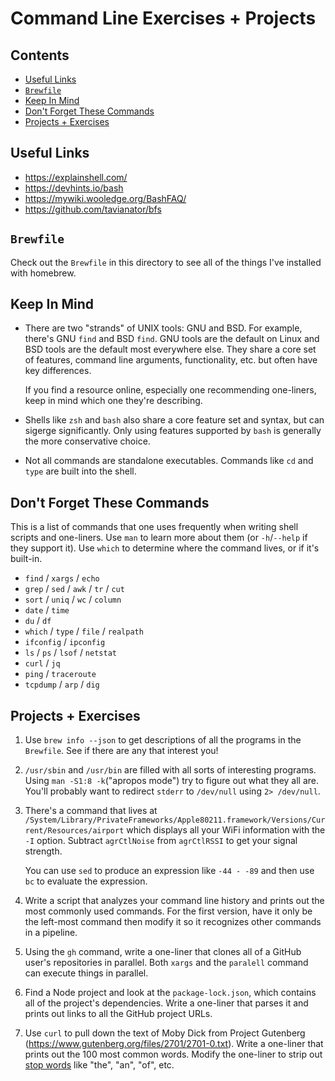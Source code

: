 # Command Line Exercises + Projects

## Contents <!-- omit in toc -->

- [Useful Links](#useful-links)
- [`Brewfile`](#brewfile)
- [Keep In Mind](#keep-in-mind)
- [Don't Forget These Commands](#dont-forget-these-commands)
- [Projects + Exercises](#projects--exercises)

## Useful Links

- <https://explainshell.com/>
- <https://devhints.io/bash>
- <https://mywiki.wooledge.org/BashFAQ/>
- <https://github.com/tavianator/bfs>

## `Brewfile`

Check out the `Brewfile` in this directory to see all of the things I've installed with homebrew.

## Keep In Mind

- There are two "strands" of UNIX tools: GNU and BSD. For example, there's GNU `find` and BSD `find`. GNU tools are the default on Linux and BSD tools are the default most everywhere else. They share a core set of features, command line arguments, functionality, etc. but often have key differences.

  If you find a resource online, especially one recommending one-liners, keep in mind which one they're describing.
- Shells like `zsh` and `bash` also share a core feature set and syntax, but can sigerge significantly. Only using features supported by `bash` is generally the more conservative choice.
- Not all commands are standalone executables. Commands like `cd` and `type` are built into the shell.

## Don't Forget These Commands

This is a list of commands that one uses frequently when writing shell scripts and one-liners. Use `man` to learn more about them (or `-h`/`--help` if they support it). Use `which` to determine where the command lives, or if it's built-in.

- `find` / `xargs` / `echo`
- `grep` / `sed` / `awk` / `tr` / `cut`
- `sort` / `uniq` / `wc` / `column`
- `date` / `time`
- `du` / `df`
- `which` / `type` / `file` / `realpath`
- `ifconfig` / `ipconfig`
- `ls` / `ps` / `lsof` / `netstat`
- `curl` / `jq`
- `ping` / `traceroute`
- `tcpdump`  / `arp` / `dig`

## Projects + Exercises

1. Use `brew info --json` to get descriptions of all the programs in the `Brewfile`. See if there are any that interest you!
1. `/usr/sbin` and `/usr/bin` are filled with all sorts of interesting programs. Using `man -S1:8 -k`("apropos mode") try to figure out what they all are. You'll probably want to redirect `stderr` to `/dev/null` using `2> /dev/null`.
1. There's a command that lives at `/System/Library/PrivateFrameworks/Apple80211.framework/Versions/Current/Resources/airport` which displays all your WiFi information with the `-I` option. Subtract `agrCtlNoise` from `agrCtlRSSI` to get your signal strength.

   You can use `sed` to produce an expression like `-44 - -89` and then use `bc` to evaluate the expression.
1. Write a script that analyzes your command line history and prints out the most commonly used commands. For the first version, have it only be the left-most command then modify it so it recognizes other commands in a pipeline.
1. Using the `gh` command, write a one-liner that clones all of a GitHub user's repositories in parallel. Both `xargs` and the `paralell` command can execute things in parallel.
1. Find a Node project and look at the `package-lock.json`, which contains all of the project's dependencies. Write a one-liner that parses it and prints out links to all the GitHub project URLs.
1. Use `curl` to pull down the text of Moby Dick from Project Gutenberg (<https://www.gutenberg.org/files/2701/2701-0.txt>). Write a one-liner that prints out the 100 most common words. Modify the one-liner to strip out [stop words](https://en.wikipedia.org/wiki/Stop_word) like "the", "an", "of", etc.
